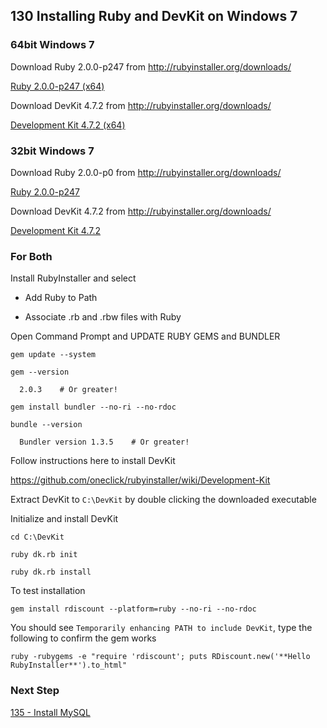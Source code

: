 ## 130 Installing Ruby and DevKit on Windows 7


### 64bit Windows 7

Download Ruby 2.0.0-p247 from http://rubyinstaller.org/downloads/

  [Ruby 2.0.0-p247 (x64)](http://dl.bintray.com/oneclick/rubyinstaller/rubyinstaller-2.0.0-p247-x64.exe?direct)

Download DevKit 4.7.2 from http://rubyinstaller.org/downloads/

  [Development Kit 4.7.2 (x64)](http://rubyforge.org/frs/download.php/76808/DevKit-mingw64-64-4.7.2-20130224-1432-sfx.exe)


### 32bit Windows 7

Download Ruby 2.0.0-p0 from http://rubyinstaller.org/downloads/

  [Ruby 2.0.0-p247](http://dl.bintray.com/oneclick/rubyinstaller/rubyinstaller-2.0.0-p247.exe?direct)

Download DevKit 4.7.2 from http://rubyinstaller.org/downloads/

  [Development Kit 4.7.2](http://rubyforge.org/frs/download.php/76805/DevKit-mingw64-32-4.7.2-20130224-1151-sfx.exe)


### For Both

Install RubyInstaller and select

- Add Ruby to Path

- Associate .rb and .rbw files with Ruby

Open Command Prompt and UPDATE RUBY GEMS and BUNDLER

```
gem update --system

gem --version

  2.0.3    # Or greater!

gem install bundler --no-ri --no-rdoc

bundle --version

  Bundler version 1.3.5    # Or greater!
```


Follow instructions here to install DevKit

  https://github.com/oneclick/rubyinstaller/wiki/Development-Kit

Extract DevKit to `C:\DevKit` by double clicking the downloaded executable

Initialize and install DevKit

```
cd C:\DevKit

ruby dk.rb init

ruby dk.rb install
```

To test installation

```
gem install rdiscount --platform=ruby --no-ri --no-rdoc
```

You should see `Temporarily enhancing PATH to include DevKit`, type the following to confirm the gem works

```
ruby -rubygems -e "require 'rdiscount'; puts RDiscount.new('**Hello RubyInstaller**').to_html"
```

### Next Step

[135 - Install MySQL](https://github.com/remomueller/documentation/tree/master/windows/135-mysql.md)
